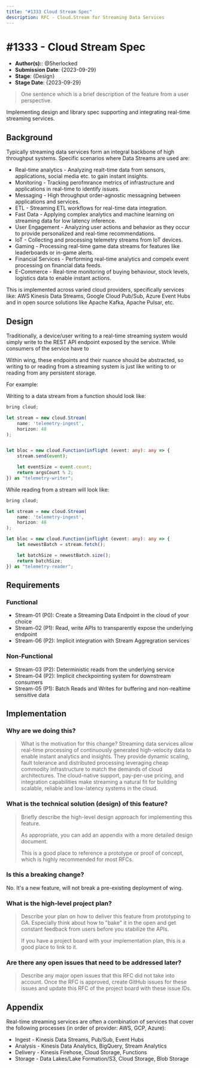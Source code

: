 ```yaml
---
title: "#1333 Cloud Stream Spec"
description: RFC - Cloud.Stream for Streaming Data Services
---
```


# #1333 - Cloud Stream Spec

- **Author(s):**: @5herlocked
- **Submission Date**: {2023-09-29}
- **Stage**: {Design}
- **Stage Date**: {2023-09-29}

> One sentence which is a brief description of the feature from a user perspective.

Implementing design and library spec supporting and integrating real-time streaming services.

## Background

Typically streaming data services form an integral backbone of high throughput systems. Specific scenarios where Data Streams are used are:
* Real-time analytics - Analyzing realt-time data from sensors, applications, social media etc. to gain instant insights.
* Monitoring - Tracking perofmrance metrics of infrastructure and applications in real-time to identify issues.
* Messaging - High throughput order-agnostic messagning between applications and services.
* ETL - Streaming ETL workflows for real-time data integration.
* Fast Data - Applying complex analytics and machine learning on streaming data for low latency inference.
* User Engagement - Analyzing user actions and behavior as they occur to provide personalized and real-time recommendations.
* IoT - Collecting and processing telemetry streams from IoT devices.
* Gaming - Processing real-time game data streams for features like leaderboards or in-game alerts.
* Financial Services - Performing real-time analytics and compelx event processing on financial data feeds.
* E-Commerce - Real-time monitoring of buying behaviour, stock levels, logistics data to enable instant actions.

This is implemented across varied cloud providers, specifically services like: AWS Kinesis Data Streams, Google Cloud Pub/Sub, Azure Event Hubs and in open source solutions like Apache Kafka, Apache Pulsar, etc.

## Design

Traditionally, a device/user writing to a real-time streaming system would simply write to the REST API endpoint exposed by the service. While consumers of the service have to 

Within wing, these endpoints and their nuance should be abstracted, so writing to or reading from a streaming system is just like writing to or reading from any persistent storage.

For example:

Writing to a data stream from a function should look like:
```ts
bring cloud;

let stream = new cloud.Stream(
    name: 'telemetry-ingest',
    horizon: 48
);


let bloc = new cloud.Function(inflight (event: any): any => {
    stream.send(event);

    let eventSize = event.count;
    return argsCount % 2;
}) as "telemetry-writer";
```

While reading from a stream will look like:
```ts
bring cloud;

let stream = new cloud.Stream(
    name: 'telemetry-ingest',
    horizon: 48
);

let bloc = new cloud.Function(inflight (event: any): any => {
    let newestBatch = stream.fetch();

    let batchSize = newestBatch.size();
    return batchSize;
}) as "telemetry-reader";
```

## Requirements

### Functional

- Stream-01 (P0): Create a Streaming Data Endpoint in the cloud of your choice
- Stream-02 (P1): Read, write APIs to transparently expose the underlying endpoint
- Stream-06 (P2): Implicit integration with Stream Aggregration services

### Non-Functional

- Stream-03 (P2): Deterministic reads from the underlying service
- Stream-04 (P2): Implicit checkpointing system for downstream consumers
- Stream-05 (P1): Batch Reads and Writes for buffering and non-realtime sensitive data

## Implementation

<!--
    This section has a list of topics related to the implementation. We have some examples/ideas for topics below. Feel free to add as needed

    The goal of this section is to help decide if this RFC should be implemented.
    It should include answers to questions that the team is likely ask.
    Contrary to the rest of the RFC, answers should be written "from the present" and likely
    discuss approach, implementation plans, alternative considered and other considerations that will
    help decide if this RFC should be implemented.
-->

### Why are we doing this?

> What is the motivation for this change?
Streaming data services allow real-time processing of continuously generated high-velocity data to enable instant analytics and insights. They provide dynamic scaling, fault tolerance and distributed processing leveraging cheap commodity infrastructure to match the demands of cloud architectures. The cloud-native support, pay-per-use pricing, and integration capabilities make streaming a natural fit for building scalable, reliable and low-latency systems in the cloud.

### What is the technical solution (design) of this feature?

> Briefly describe the high-level design approach for implementing this feature.
>
> As appropriate, you can add an appendix with a more detailed design document.
>
> This is a good place to reference a prototype or proof of concept, which is highly recommended for most RFCs.

### Is this a breaking change?
No. It's a new feature, will not break a pre-existing deployment of wing.

### What is the high-level project plan?

> Describe your plan on how to deliver this feature from prototyping to GA. Especially think about how to "bake" it in the open and get constant feedback from users before you stabilize the APIs.
>
> If you have a project board with your implementation plan, this is a good place to link to it.

### Are there any open issues that need to be addressed later?

> Describe any major open issues that this RFC did not take into account. Once the RFC is approved, create GitHub issues for these issues and update this RFC of the project board with these issue IDs.

## Appendix

Real-time streaming services are often a combination of services that cover the following processes (in order of provider: AWS, GCP, Azure):
* Ingest - Kinesis Data Streams, Pub/Sub, Event Hubs
* Analysis - Kinesis Data Analytics, BigQuery, Stream Analytics
* Delivery - Kinesis Firehose, Cloud Storage, Functions 
* Storage - Data Lakes/Lake Formation/S3, Cloud Storage, Blob Storage